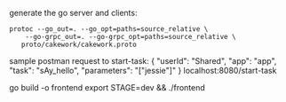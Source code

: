
generate the go server and clients:
```
protoc --go_out=. --go_opt=paths=source_relative \
    --go-grpc_out=. --go-grpc_opt=paths=source_relative \
   proto/cakework/cakework.proto
```

sample postman request to start-task:
{
    "userId": "Shared",
    "app": "app",
    "task": "sAy_hello",
    "parameters": "[\"jessie\"]"
}
localhost:8080/start-task

go build -o frontend
export STAGE=dev && ./frontend

